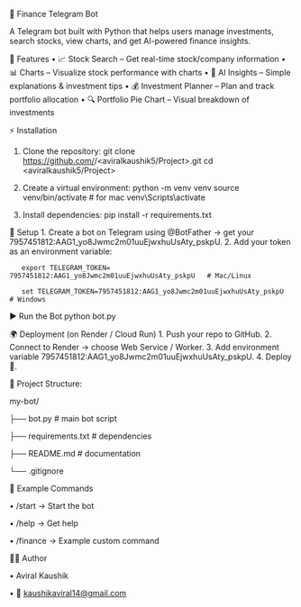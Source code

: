 💸 Finance Telegram Bot

A Telegram bot built with Python that helps users manage investments, search stocks, view charts, and get AI-powered finance insights.


🚀 Features
	•	📈 Stock Search – Get real-time stock/company information
	•	📊 Charts – Visualize stock performance with charts
	•	🤖 AI Insights – Simple explanations & investment tips
	•	💰 Investment Planner – Plan and track portfolio allocation
	•	🔍 Portfolio Pie Chart – Visual breakdown of investments

⚡ Installation
1. Clone the repository:
    git clone https://github.com/<aviralkaushik5>/<aviralkaushik5/Project>.git
    cd <aviralkaushik5/Project>

2. Create a virtual environment:
    python -m venv venv
    source venv/bin/activate   # for mac
    venv\Scripts\activate
   
4. Install dependencies:
    pip install -r requirements.txt

🔑 Setup
	1.	Create a bot on Telegram using @BotFather → get your 7957451812:AAG1_yo8Jwmc2m01uuEjwxhuUsAty_pskpU.
	2.	Add your token as an environment variable:
       
       export TELEGRAM_TOKEN= 7957451812:AAG1_yo8Jwmc2m01uuEjwxhuUsAty_pskpU   # Mac/Linux
      
       set TELEGRAM_TOKEN=7957451812:AAG1_yo8Jwmc2m01uuEjwxhuUsAty_pskpU      # Windows

▶️ Run the Bot
   python bot.py


🌍 Deployment (on Render / Cloud Run)
	1.	Push your repo to GitHub.
	2.	Connect to Render → choose Web Service / Worker.
	3.	Add environment variable 7957451812:AAG1_yo8Jwmc2m01uuEjwxhuUsAty_pskpU.
	4.	Deploy 🚀.


 📂 Project Structure:

my-bot/

├── bot.py             		 # main bot script

├── requirements.txt  		  # dependencies

├── README.md        		   # documentation

└── .gitignore


📝 Example Commands

•	/start → Start the bot

•	/help → Get help

•	/finance → Example custom command

 👨‍💻 Author
	
•	Aviral Kaushik

•	📧 kaushikaviral14@gmail.com
	
 
